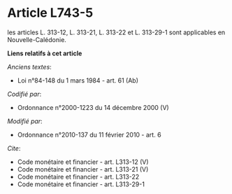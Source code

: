 # Article L743-5

les articles L. 313-12, L. 313-21, L. 313-22 et L. 313-29-1 sont applicables en Nouvelle-Calédonie.

**Liens relatifs à cet article**

_Anciens textes_:

  - Loi n°84-148 du 1 mars 1984 - art. 61 (Ab)

_Codifié par_:

  - Ordonnance n°2000-1223 du 14 décembre 2000 (V)

_Modifié par_:

  - Ordonnance n°2010-137 du 11 février 2010 - art. 6

_Cite_:

  - Code monétaire et financier - art. L313-12 (V)
  - Code monétaire et financier - art. L313-21 (V)
  - Code monétaire et financier - art. L313-22
  - Code monétaire et financier - art. L313-29-1
